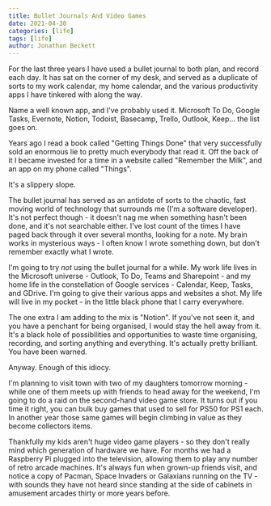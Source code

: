 ```yaml
---
title: Bullet Journals And Video Games
date: 2021-04-30
categories: [life]
tags: [life]
author: Jonathan Beckett
---
```


For the last three years I have used a bullet journal to both plan, and record each day. It has sat on the corner of my desk, and served as a duplicate of sorts to my work calendar, my home calendar, and the various productivity apps I have tinkered with along the way.

Name a well known app, and I've probably used it. Microsoft To Do, Google Tasks, Evernote, Notion, Todoist, Basecamp, Trello, Outlook, Keep... the list goes on.

Years ago I read a book called "Getting Things Done" that very successfully sold an enormous lie to pretty much everybody that read it. Off the back of it I became invested for a time in a website called "Remember the Milk", and an app on my phone called "Things".

It's a slippery slope.

The bullet journal has served as an antidote of sorts to the chaotic, fast moving world of technology that surrounds me (I'm a software developer). It's not perfect though - it doesn't nag me when something hasn't been done, and it's not searchable either. I've lost count of the times I have paged back through it over several months, looking for a note. My brain works in mysterious ways - I often know I wrote something down, but don't remember exactly what I wrote.

I'm going to try *not* using the bullet journal for a while. My work life lives in the Microsoft universe - Outlook, To Do, Teams and Sharepoint - and my home life in the constellation of Google services - Calendar, Keep, Tasks, and GDrive. I'm going to give their various apps and websites a shot. My life will live in my pocket - in the little black phone that I carry everywhere.

The one extra I am adding to the mix is "Notion". If you've not seen it, and you have a penchant for being organised, I would stay the hell away from it. It's a black hole of possibilities and opportunities to waste time organising, recording, and sorting anything and everything. It's actually pretty brilliant. You have been warned.

Anyway. Enough of this idiocy.

I'm planning to visit town with two of my daughters tomorrow morning - while one of them meets up with friends to head away for the weekend, I'm going to do a raid on the second-hand video game store. It turns out if you time it right, you can bulk buy games that used to sell for PS50 for PS1 each. In another year those same games will begin climbing in value as they become collectors items.

Thankfully my kids aren't huge video game players - so they don't really mind which generation of hardware we have. For months we had a Raspberry Pi plugged into the television, allowing them to play any number of retro arcade machines. It's always fun when grown-up friends visit, and notice a copy of Pacman, Space Invaders or Galaxians running on the TV - with sounds they have not heard since standing at the side of cabinets in amusement arcades thirty or more years before.